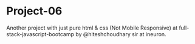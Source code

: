 # Project-06
Another project with just pure html &amp; css (Not Mobile Responsive) at full-stack-javascript-bootcamp by @hiteshchoudhary sir at ineuron.
